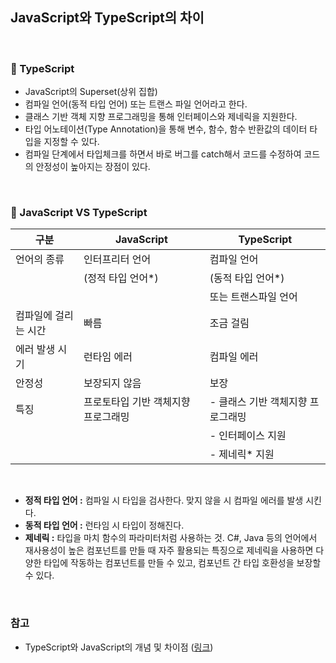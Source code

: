 ## JavaScript와 TypeScript의 차이

<br />

### 📌 TypeScript

- JavaScript의 Superset(상위 집합)
- 컴파일 언어(동적 타입 언어) 또는 트랜스 파일 언어라고 한다.
- 클래스 기반 객체 지향 프로그래밍을 통해 인터페이스와 제네릭을 지원한다.
- 타입 어노테이션(Type Annotation)을 통해 변수, 함수, 함수 반환값의 데이터 타입을 지정할 수 있다.
- 컴파일 단계에서 타입체크를 하면서 바로 버그를 catch해서 코드를 수정하여 코드의 안정성이 높아지는 장점이 있다.

<br />

### 📌 JavaScript VS TypeScript

| 구분 | JavaScript | TypeScript |
| --- | --- | --- |
| 언어의 종류 | 인터프리터 언어 | 컴파일 언어|
||(정적 타입 언어*) | (동적 타입 언어*)|
|||또는 트랜스파일 언어 |
| 컴파일에 걸리는 시간 | 빠름 | 조금 걸림 |
| 에러 발생 시기 | 런타임 에러 | 컴파일 에러 |
| 안정성 | 보장되지 않음 | 보장 |
| 특징 | 프로토타입 기반 객체지향 프로그래밍 | - 클래스 기반 객체지향 프로그래밍 |
|||- 인터페이스 지원|
|||- 제네릭* 지원 |

<br />

- **정적 타입 언어 :** 컴파일 시 타입을 검사한다. 맞지 않을 시 컴파일 에러를 발생 시킨다.
- **동적 타입 언어 :** 런타임 시 타입이 정해진다.
- **제네릭 :** 타입을 마치 함수의 파라미터처럼 사용하는 것. C#, Java 등의 언어에서 재사용성이 높은 컴포넌트를 만들 때 자주 활용되는 특징으로 제네릭을 사용하면 다양한 타입에 작동하는 컴포넌트를 만들 수 있고, 컴포넌트 간 타입 호환성을 보장할 수 있다.

<br />

### 참고
- TypeScript와 JavaScript의 개념 및 차이점 ([링크](https://choseongho93.tistory.com/m/319))
